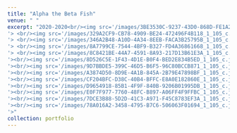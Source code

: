 ```yaml
---
title: "Alpha the Beta Fish"
venue: " "
excerpt: "2020-2020<br/><img src='/images/3BE3530C-9237-43D0-868D-FE1A244905B1_1_105_c.jpeg
'> <br/><img src='/images/329A2CF9-CB78-4909-BE24-472496F4B118_1_105_c.jpeg
'> <br/><img src='/images/346A2B48-A10D-4A34-8EEB-FACA3B25795B_1_105_c.jpeg
'> <br/><img src='/images/8A7799CE-7544-4BF9-B327-FD4A36861668_1_105_c.jpeg
'> <br/><img src='/images/8C8421BE-44A7-4591-8A93-217D13B61E3A_1_105_c.jpeg
'><br/><img src='/images/8D526C5E-1F43-4D1E-B0F4-BED2E834B5ED_1_105_c.jpeg
'><br/><img src='/images/9D7BBDE5-399C-46D5-B6F5-96C80BCCB871_1_105_c.jpeg
'><br/><img src='/images/A3874D50-8D9E-4A1B-845A-2B79E47898BF_1_105_c.jpeg
'><br/><img src='/images/CF204BFC-D38C-40B4-BFFC-E8A0E182860E_1_105_c.jpeg
'><br/><img src='/images/D9654918-85B1-4F9F-840B-9206B01995DB_1_105_c.jpeg
'><br/><img src='/images/E0F7F977-7760-48FC-B897-A06FF4F9FFBC_1_105_c.jpeg
'><br/><img src='/images/7DCE3B88-5D2D-41C3-A971-F45C8783EF3A_1_105_c.jpeg
'><br/><img src='/images/78A016A2-3458-4795-B7C6-506063F01694_1_105_c.jpeg
'>"
collection: portfolio
---
```



